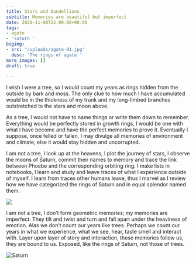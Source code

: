 ```yaml
---
title: Stars and Dandellions
subtitle: Memories are beautiful but imperfect
date: 2020-11-08T22:00:00+00:00
tags:
- agate
- 'saturn '
bigimg:
- src: "/uploads/agate-01.jpg"
  desc: 'The rings of agate '
more_images: []
draft: true

---
```

I wish I were a tree, so I would count my years as rings hidden from the outside by bark and moss. The only clue to how much I have accumulated would be in the thickness of my trunk and my long-limbed branches outstretched to the stars and moon above.

As a tree, I would not have to name things or write them down to remember. Everything would be perfectly stored in growth rings, I would be one with what I have become and have the perfect memories to prove it. Eventually I suppose, once felled or fallen, I may divulge all memories of environment and climate, else it would stay hidden and uncorrupted.

I am not a tree, I look up at the heavens, I plot the journey of stars, I observe the moons of Saturn, commit their names to memory and trace the link between Phoebe and the corresponding orbiting ring. I make lists in notebooks, I learn and study and leave traces of what I experience outside of myself. I learn from traces other humans leave, thus I marvel as I review how we have categorized the rings of Saturn and in equal splendor named them.

![](/uploads/agate-02.jpg)

I am not a tree, I don’t form geometric memories; my memories are imperfect. They tilt and twist and turn and fall apart under the heaviness of emotion. Alas we don’t count our years like trees. Perhaps we count our years in what we experience, what we see, hear, taste smell and interact with. Layer upon layer of story and interaction, those memories follow us, they are bound to us. Exposed, like the rings of Saturn, not those of trees.

![Saturn ](/uploads/saturn_20201104_010743_0_c1s1d3_rgb.png "Saturn observed with Slooh on 4 November 2020")